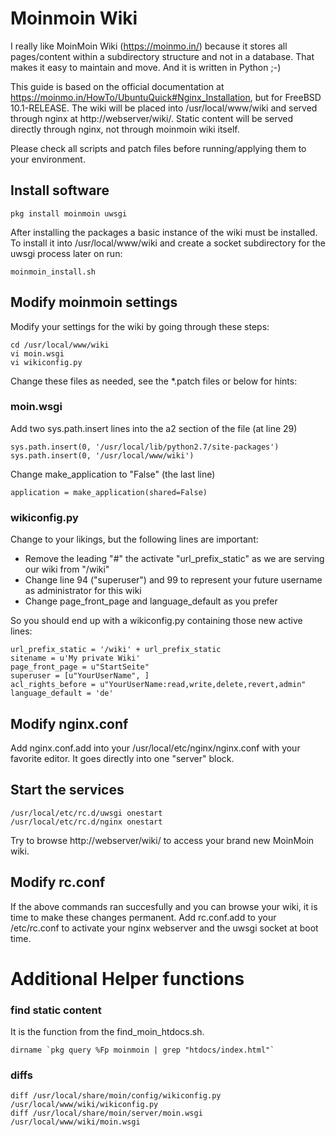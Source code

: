 # Moinmoin Wiki

I really like MoinMoin Wiki (https://moinmo.in/) because it stores all pages/content within a subdirectory structure and not in a database. That makes it easy to maintain and move. And it is written in Python ;-)

This guide is based on the official documentation at https://moinmo.in/HowTo/UbuntuQuick#Nginx_Installation, but for FreeBSD 10.1-RELEASE. The wiki will be placed into /usr/local/www/wiki and served through nginx at http://webserver/wiki/. Static content will be served directly through nginx, not through moinmoin wiki itself.

Please check all scripts and patch files before running/applying them to your environment.

## Install software

    pkg install moinmoin uwsgi

After installing the packages a basic instance of the wiki must be installed. To install it into /usr/local/www/wiki and create a socket subdirectory for the uwsgi process later on run:

    moinmoin_install.sh

## Modify moinmoin settings
Modify your settings for the wiki by going through these steps:

    cd /usr/local/www/wiki
    vi moin.wsgi
    vi wikiconfig.py

Change these files as needed, see the *.patch files or below for hints:
### moin.wsgi
Add two sys.path.insert lines into the a2 section of the file (at line 29)
  
    sys.path.insert(0, '/usr/local/lib/python2.7/site-packages')
    sys.path.insert(0, '/usr/local/www/wiki')

Change make_application to "False" (the last line)

    application = make_application(shared=False)

### wikiconfig.py
Change to your likings, but the following lines are important:

* Remove the leading "#" the activate "url_prefix_static" as we are serving our wiki from "/wiki"
* Change line 94 ("superuser") and 99 to represent your future username as administrator for this wiki
* Change page_front_page and language_default as you prefer

So you should end up with a wikiconfig.py containing those new active lines:

    url_prefix_static = '/wiki' + url_prefix_static
    sitename = u'My private Wiki'
    page_front_page = u"StartSeite"
    superuser = [u"YourUserName", ]
    acl_rights_before = u"YourUserName:read,write,delete,revert,admin"
    language_default = 'de'


## Modify nginx.conf
Add nginx.conf.add into your /usr/local/etc/nginx/nginx.conf with your favorite editor. It goes directly into one "server" block.

## Start the services

    /usr/local/etc/rc.d/uwsgi onestart
    /usr/local/etc/rc.d/nginx onestart
    
Try to browse http://webserver/wiki/ to access your brand new MoinMoin wiki.

## Modify rc.conf

If the above commands ran succesfully and you can browse your wiki, it is time to make these changes permanent.
Add rc.conf.add to your /etc/rc.conf to activate your nginx webserver and the uwsgi socket at boot time.


# Additional Helper functions

### find static content
It is the function from the find_moin_htdocs.sh.

    dirname `pkg query %Fp moinmoin | grep "htdocs/index.html"`
    
### diffs
    diff /usr/local/share/moin/config/wikiconfig.py /usr/local/www/wiki/wikiconfig.py
    diff /usr/local/share/moin/server/moin.wsgi /usr/local/www/wiki/moin.wsgi                                                 
